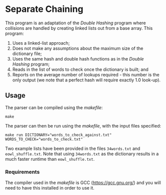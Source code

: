 # Separate Chaining
This program is an adaptation of the *Double Hashing* program where collisions are handled by creating linked lists out from a base array. This program:
1. Uses a linked-list approach;
2. Does not make any assumptions about the maximum size of the dictionary file;
3. Uses the same hash and double hash functions as in the *Double Hashing* program;
4. Reads in the list of words to check once the dictionary is built; and
5. Reports on the average number of lookups required - this number is the only output (we note that a perfect hash will require exactly 1.0 look-up).

## Usage
The parser can be compiled using the *makefile*:
```
make
```

The parser can then be run using the *makefile*, with the input files specified:
```
make run DICTIONARY="words_to_check_against.txt" WORDS_TO_CHECK="words_to_check.txt"
```

Two example lists have been provided in the files ```34words.txt``` and ```eowl_shuffle.txt```. Note that using ```34words.txt``` as the dictionary results in a much faster runtime than ```eowl_shuffle.txt```.

### Requirements
The compiler used in the *makefile* is GCC (https://gcc.gnu.org/) and you will need to have this installed in order to use it.

